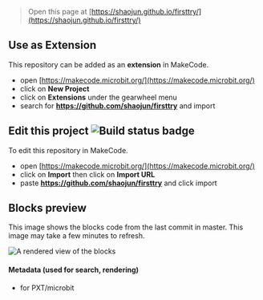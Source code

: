 
> Open this page at [https://shaojun.github.io/firsttry/](https://shaojun.github.io/firsttry/)

## Use as Extension

This repository can be added as an **extension** in MakeCode.

* open [https://makecode.microbit.org/](https://makecode.microbit.org/)
* click on **New Project**
* click on **Extensions** under the gearwheel menu
* search for **https://github.com/shaojun/firsttry** and import

## Edit this project ![Build status badge](https://github.com/shaojun/firsttry/workflows/MakeCode/badge.svg)

To edit this repository in MakeCode.

* open [https://makecode.microbit.org/](https://makecode.microbit.org/)
* click on **Import** then click on **Import URL**
* paste **https://github.com/shaojun/firsttry** and click import

## Blocks preview

This image shows the blocks code from the last commit in master.
This image may take a few minutes to refresh.

![A rendered view of the blocks](https://github.com/shaojun/firsttry/raw/master/.github/makecode/blocks.png)

#### Metadata (used for search, rendering)

* for PXT/microbit
<script src="https://makecode.com/gh-pages-embed.js"></script><script>makeCodeRender("{{ site.makecode.home_url }}", "{{ site.github.owner_name }}/{{ site.github.repository_name }}");</script>
